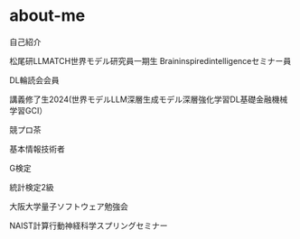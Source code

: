 # about-me
自己紹介

松尾研LLMATCH世界モデル研究員一期生
Braininspiredintelligenceセミナー員

DL輪読会会員

講義修了生2024(世界モデルLLM深層生成モデル深層強化学習DL基礎金融機械学習GCI）

競プロ茶

基本情報技術者

G検定

統計検定2級

大阪大学量子ソフトウェア勉強会

NAIST計算行動神経科学スプリングセミナー

